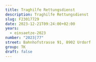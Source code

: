 ```yaml
---
title: Traghilfe Rettungsdienst
description: Traghilfe Rettungsdienst
slug: F23017729
date: 2023-12-21T09:24:00+02:00
years:
  - einsaetze-2023
number: "2023|77"
street: Bahnhofstrasse 91, 8902 Urdorf
group: TK
draft: false
---
```

